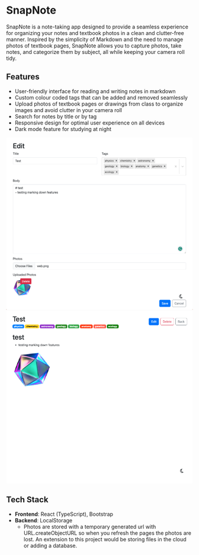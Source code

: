 # SnapNote

SnapNote is a note-taking app designed to provide a seamless experience for organizing your notes and textbook photos in a clean and clutter-free manner. Inspired by the simplicity of Markdown and the need to manage photos of textbook pages, SnapNote allows you to capture photos, take notes, and categorize them by subject, all while keeping your camera roll tidy.

## Features

- User-friendly interface for reading and writing notes in markdown
- Custom colour coded tags that can be added and removed seamlessly
- Upload photos of textbook pages or drawings from class to organize images and avoid clutter in your camera roll
- Search for notes by title or by tag
- Responsive design for optimal user experience on all devices
- Dark mode feature for studying at night

![edit](/src/assets/edit.png)
![list](/src/assets/list.png)

## Tech Stack

- **Frontend**: React (TypeScript), Bootstrap
- **Backend**: LocalStorage
  - Photos are stored with a temporary generated url with URL.createObjectURL so when you refresh the pages the photos are lost. An extension to this project would be storing files in the cloud or adding a database.

